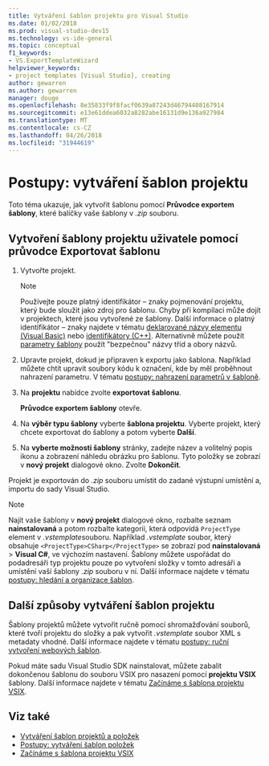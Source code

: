 ```yaml
---
title: Vytváření šablon projektu pro Visual Studio
ms.date: 01/02/2018
ms.prod: visual-studio-dev15
ms.technology: vs-ide-general
ms.topic: conceptual
f1_keywords:
- VS.ExportTemplateWizard
helpviewer_keywords:
- project templates [Visual Studio], creating
author: gewarren
ms.author: gewarren
manager: douge
ms.openlocfilehash: 8e35833f9f8facf0639a87243d46794408167914
ms.sourcegitcommit: e13e61ddea6032a8282abe16131d9e136a927984
ms.translationtype: MT
ms.contentlocale: cs-CZ
ms.lasthandoff: 04/26/2018
ms.locfileid: "31944619"
---
```

# <a name="how-to-create-project-templates"></a>Postupy: vytváření šablon projektu

Toto téma ukazuje, jak vytvořit šablonu pomocí **Průvodce exportem šablony**, které balíčky vaše šablony v *.zip* souboru.

## <a name="to-create-a-user-project-template-by-using-the-export-template-wizard"></a>Vytvoření šablony projektu uživatele pomocí průvodce Exportovat šablonu

1. Vytvořte projekt.

    > [!NOTE]
    > Používejte pouze platný identifikátor – znaky pojmenování projektu, který bude sloužit jako zdroj pro šablonu. Chyby při kompilaci může dojít v projektech, které jsou vytvořené ze šablony. Další informace o platný identifikátor – znaky najdete v tématu [deklarované názvy elementu (Visual Basic)](/dotnet/visual-basic/programming-guide/language-features/declared-elements/declared-element-names) nebo [identifikátory (C++)](/cpp/cpp/identifiers-cpp). Alternativně můžete použít [parametry šablony](../ide/template-parameters.md) použít "bezpečnou" názvy tříd a obory názvů.

1. Upravte projekt, dokud je připraven k exportu jako šablona. Například můžete chtít upravit soubory kódu k označení, kde by měl proběhnout nahrazení parametru. V tématu [postupy: nahrazení parametrů v šabloně](../ide/how-to-substitute-parameters-in-a-template.md).

1. Na **projektu** nabídce zvolte **exportovat šablonu**.

   **Průvodce exportem šablony** otevře.

1. Na **výběr typu šablony** vyberte **šablona projektu**. Vyberte projekt, který chcete exportovat do šablony a potom vyberte **Další**.

1. Na **vyberte možnosti šablony** stránky, zadejte název a volitelný popis ikonu a zobrazení náhledu obrázku pro šablonu. Tyto položky se zobrazí v **nový projekt** dialogové okno. Zvolte **Dokončit**.

  Projekt je exportován do *.zip* souboru umístit do zadané výstupní umístění a, importu do sady Visual Studio.

>[!NOTE]
> Najít vaše šablony v **nový projekt** dialogové okno, rozbalte seznam **nainstalovaná** a potom rozbalte kategorii, která odpovídá `ProjectType` element v *.vstemplate*souboru. Například *.vstemplate* soubor, který obsahuje `<ProjectType>CSharp</ProjectType>` se zobrazí pod **nainstalovaná** > **Visual C#**, ve výchozím nastavení. Šablony můžete uspořádat do podadresáři typ projektu pouze po vytvoření složky v tomto adresáři a umístění vaší šablony *.zip* souboru v ní. Další informace najdete v tématu [postupy: hledání a organizace šablon](../ide/how-to-locate-and-organize-project-and-item-templates.md).

## <a name="other-ways-to-create-project-templates"></a>Další způsoby vytváření šablon projektu

Šablony projektů můžete vytvořit ručně pomocí shromažďování souborů, které tvoří projektu do složky a pak vytvořit *.vstemplate* soubor XML s metadaty vhodné. Další informace najdete v tématu [postupy: ruční vytvoření webových šablon](../ide/how-to-manually-create-web-templates.md).

Pokud máte sadu Visual Studio SDK nainstalovat, můžete zabalit dokončenou šablonu do souboru VSIX pro nasazení pomocí **projektu VSIX** šablony. Další informace najdete v tématu [Začínáme s šablona projektu VSIX](../extensibility/getting-started-with-the-vsix-project-template.md).

## <a name="see-also"></a>Viz také

- [Vytváření šablon projektů a položek](../ide/creating-project-and-item-templates.md)
- [Postupy: vytváření šablon položek](../ide/how-to-create-item-templates.md)
- [Začínáme s šablona projektu VSIX](../extensibility/getting-started-with-the-vsix-project-template.md)